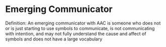# Emerging Communicator

Definition: An emerging communicator with AAC is someone who does not or is just starting to use symbols to communicate, is not communicating with intention, and may not fully understand the cause and affect of symbols and does not have a large vocabulary